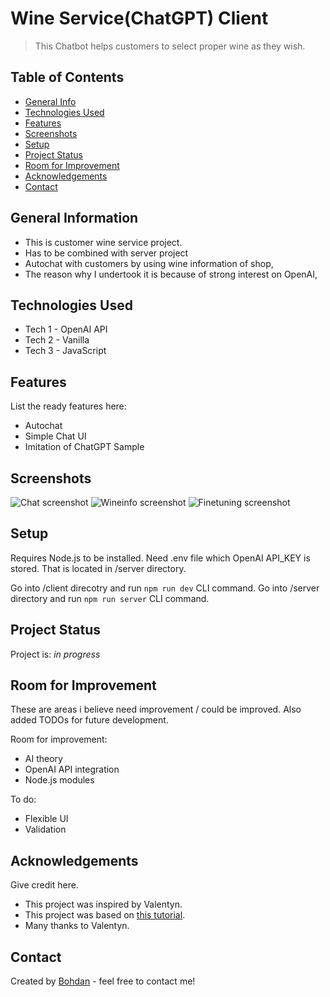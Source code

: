 # Wine Service(ChatGPT) Client

> This Chatbot helps customers to select proper wine as they wish.

## Table of Contents

- [General Info](#general-information)
- [Technologies Used](#technologies-used)
- [Features](#features)
- [Screenshots](#screenshots)
- [Setup](#setup)
- [Project Status](#project-status)
- [Room for Improvement](#room-for-improvement)
- [Acknowledgements](#acknowledgements)
- [Contact](#contact)

## General Information

- This is customer wine service project.
- Has to be combined with server project
- Autochat with customers by using wine information of shop,
- The reason why I undertook it is because of strong interest on OpenAI,

## Technologies Used

- Tech 1 - OpenAI API
- Tech 2 - Vanilla
- Tech 3 - JavaScript

## Features

List the ready features here:

- Autochat
- Simple Chat UI
- Imitation of ChatGPT Sample

## Screenshots

![Chat screenshot](./img/screenshot-1.png)
![Wineinfo screenshot](./img/screenshot-2.png)
![Finetuning screenshot](./img/screenshot-3.png)

<!-- If you have screenshots you'd like to share, include them here. -->

## Setup

Requires Node.js to be installed.
Need .env file which OpenAI API_KEY is stored. That is located in /server directory.

Go into /client direcotry and run `npm run dev` CLI command.
Go into /server directory and run `npm run server` CLI command.

## Project Status

Project is: _in progress_

## Room for Improvement

These are areas i believe need improvement / could be improved. Also added TODOs for future development.

Room for improvement:

- AI theory
- OpenAI API integration
- Node.js modules

To do:

- Flexible UI
- Validation

## Acknowledgements

Give credit here.

- This project was inspired by Valentyn.
- This project was based on [this tutorial](https://platform.openai.com/docs/).
- Many thanks to Valentyn.

## Contact

Created by [Bohdan](https://softdev629.github.io) - feel free to contact me!
